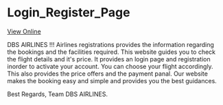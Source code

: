 # Login_Register_Page

<a href="https://alibehzad79.github.io/Login_Register_Page/" target="_blank">View Online</a>


DBS AIRLINES !!! 
Airlines registrations provides the information regarding the bookings and the facilities required.
This website guides you to check the flight details and it's price. It provides an login page and registration inorder to activate your account.
You can choose your flight accordingly. This also provides the price offers and the payment panal. 
Our website makes the booking easy and simple and provides you the best guidances.




Best Regards,
Team DBS AIRLINES.
